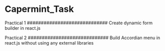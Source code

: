 # Capermint_Task
Practical 1
#############################
Create dynamic form builder in react.js 


Practical 2
#############################
Build Accordian menu in react.js without using any external libraries
